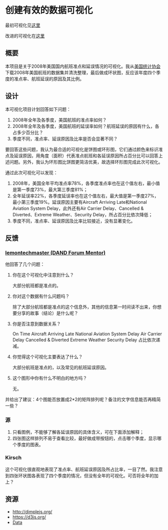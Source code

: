 # 创建有效的数据可视化

最初可视化见[这里](http://bl.ocks.org/Geokeke/raw/9a67de201d8146ef66a23eb6c4edcb35/)

改进的可视化在[这里](http://bl.ocks.org/Geokeke/raw/b828fad56084950d9074a521a88a836e/)

## 概要

本项目是关于2008年美国国内航班准点和延误情况的可视化。我从[美国统计协会](http://stat-computing.org/dataexpo/2009/the-data.html)下载2008年美国航班的数据集并清洗整理，最后做成环状图，反应该年度四个季度的准点率、航班延误的原因及其比例。


## 设计

本可视化项目计划回答如下问题：

1. 2008年全年及各季度，美国航班的准点率如何？
2. 2008年全年及各季度，美国航班的延误率如何？航班延误的原因有什么，各占多少百分比？
3. 季度不同，准点率、延误原因及比率是否会显著不同？

要回答这些问题，我认为最合适的可视化是饼图或环形图，它们通过颜色来标识准点及延误原因，用角度（面积）代表准点航班和各延误原因所占百分比可以回答上述问题。另外，我认为环形图比饼图更简洁优美，故选择环形图完成此次可视化。

通过此次可视化可以发现：

1. 2008年，美国全年平均准点率78%，各季度准点率也在这个值左右，最小值是第一季度73%，最大第三季度81%；
2. 全年延误率22%，各季度延误率也在这个值左右，最大值是第一季度27%，最小第三季度19%。延误原因主要有Aircraft Arriving Late和National Aviation System Delay，此外还有Air Carrier Delay、Cancelled & Diverted、Extreme Weather、Security Delay，所占百分比依次降低；
3. 季度不同，准点率、延误原因及比率比较接近，没有显著变化。

## 反馈

### [lemontechmaster (DAND Forum Mentor)](https://discussions.youdaxue.com/u/lemontechmaster)

他回答了几个问题：

1. 你在这个可视化中注意到什么？

   大部分航班都是准点的。

2. 你对这个数据有什么问题吗？

   除了大部分航班都是准点的这个信息外，其他的信息第一时间读不出来，你想要分享的故事（结论）是什么呢？

3. 你是否注意到数据关系？

   On Time
   Aircraft Arriving Late
   National Aviation System Delay
   Air Carrier Delay
   Cancelled & Diverted
   Extreme Weather
   Security Delay
   占比依次递减。

4. 你觉得这个可视化主要表达了什么？

   大部分航班是准点的，以及常见的航班延误原因。

5. 这个图形中你有什么不明白的地方吗？

   无。

并给出了建议：4个图能否放置成2*2的矩阵排列呢？备注的文字信息能否再精简一些？

### 源

1. 只看图例，不能够了解各延误原因的具体含义，可在下面添加解释；
2. 四张图这样排列不易于查看比较，最好做成带按钮的，点击哪个季度，显示哪个季度的图表。

### Kirsch

这个可视化很直观地表现了准点率、航班延误原因及所占比率，一目了然。我注意到四张环状图各表现了四个季度的情况，但没有全年的可视化。可否将全年的加上？



## 资源

- http://dimplejs.org/
- https://d3js.org/
- [Data](http://stat-computing.org/dataexpo/2009/the-data.html)

